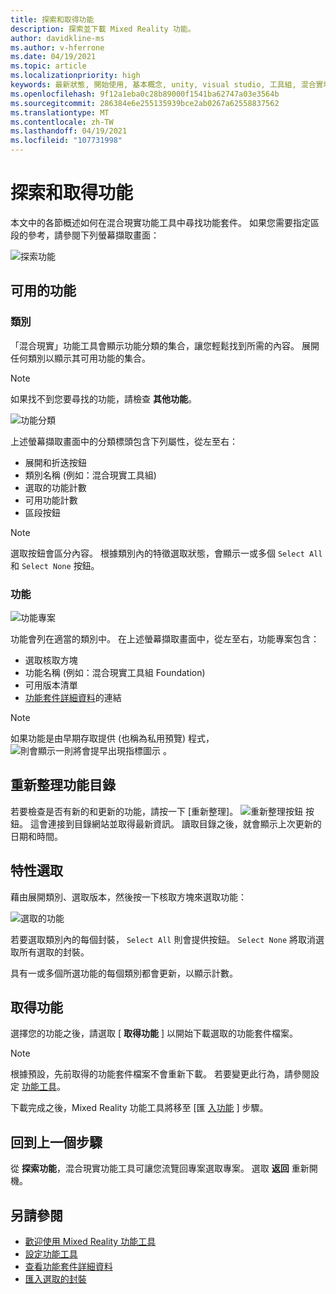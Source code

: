 ```yaml
---
title: 探索和取得功能
description: 探索並下載 Mixed Reality 功能。
author: davidkline-ms
ms.author: v-hferrone
ms.date: 04/19/2021
ms.topic: article
ms.localizationpriority: high
keywords: 最新狀態, 開始使用, 基本概念, unity, visual studio, 工具組, 混合實境頭戴式裝置, windows 混合實境頭戴式裝置, 虛擬實境頭戴式裝置, 安裝, Windows, HoloLens, 模擬器, unreal, openxr
ms.openlocfilehash: 9f12a1eba0c28b89000f1541ba62747a03e3564b
ms.sourcegitcommit: 286384e6e255135939bce2ab0267a62558837562
ms.translationtype: MT
ms.contentlocale: zh-TW
ms.lasthandoff: 04/19/2021
ms.locfileid: "107731998"
---
```

# <a name="discovering-and-acquiring-features"></a>探索和取得功能

本文中的各節概述如何在混合現實功能工具中尋找功能套件。 如果您需要指定區段的參考，請參閱下列螢幕擷取畫面：

![探索功能](images/FeatureToolDiscovery.png)

## <a name="available-features"></a>可用的功能

### <a name="category"></a>類別

「混合現實」功能工具會顯示功能分類的集合，讓您輕鬆找到所需的內容。 展開任何類別以顯示其可用功能的集合。

> [!NOTE]
> 如果找不到您要尋找的功能，請檢查 **其他功能**。

![功能分類](images/FeatureCategory.png)

上述螢幕擷取畫面中的分類標頭包含下列屬性，從左至右：

- 展開和折迭按鈕
- 類別名稱 (例如：混合現實工具組) 
- 選取的功能計數
- 可用功能計數
- 區段按鈕

> [!NOTE]
> 選取按鈕會區分內容。 根據類別內的特徵選取狀態，會顯示一或多個 `Select All` 和 `Select None` 按鈕。

### <a name="feature"></a>功能

![功能專案](images/FeatureEntry.png)

功能會列在適當的類別中。 在上述螢幕擷取畫面中，從左至右，功能專案包含：

- 選取核取方塊
- 功能名稱 (例如：混合現實工具組 Foundation) 
- 可用版本清單
- [功能套件詳細資料](viewing-package-details.md)的連結

> [!NOTE]
> 如果功能是由早期存取提供 (也稱為私用預覽) 程式， ![ 則會顯示一則將會提早出現指標圖示 ](images/EarlyAccess.png) 。

## <a name="refresh-the-feature-catalog"></a>重新整理功能目錄

若要檢查是否有新的和更新的功能，請按一下 [重新整理]。 ![重新整理按鈕](images/RefreshButton.png) 按鈕。 這會連接到目錄網站並取得最新資訊。 讀取目錄之後，就會顯示上次更新的日期和時間。

## <a name="select-features"></a>特性選取

藉由展開類別、選取版本，然後按一下核取方塊來選取功能：

![選取的功能](images/SelectedFeatures.png)

若要選取類別內的每個封裝， `Select All` 則會提供按鈕。 `Select None` 將取消選取所有選取的封裝。 

具有一或多個所選功能的每個類別都會更新，以顯示計數。

## <a name="acquiring-features"></a>取得功能

選擇您的功能之後，請選取 [ **取得功能** ] 以開始下載選取的功能套件檔案。

> [!NOTE]
> 根據預設，先前取得的功能套件檔案不會重新下載。 若要變更此行為，請參閱設定 [功能工具](configuring-feature-tool.md)。

下載完成之後，Mixed Reality 功能工具將移至 [匯 [入功能](importing-features.md) ] 步驟。

## <a name="going-back-to-the-previous-step"></a>回到上一個步驟

從 **探索功能**，混合現實功能工具可讓您流覽回專案選取專案。 選取 **返回** 重新開機。

## <a name="see-also"></a>另請參閱

- [歡迎使用 Mixed Reality 功能工具](welcome-to-mr-feature-tool.md)
- [設定功能工具](configuring-feature-tool.md)
- [查看功能套件詳細資料](viewing-package-details.md)
- [匯入選取的封裝](importing-features.md)
